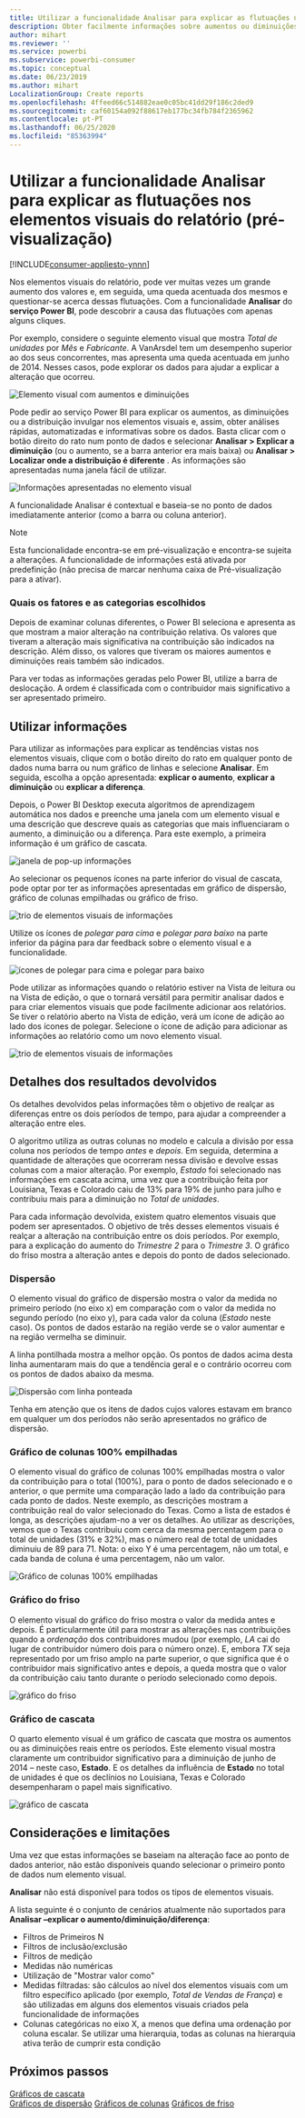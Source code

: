 ```yaml
---
title: Utilizar a funcionalidade Analisar para explicar as flutuações nos elementos visuais do relatório
description: Obter facilmente informações sobre aumentos ou diminuições no Power BI Desktop
author: mihart
ms.reviewer: ''
ms.service: powerbi
ms.subservice: powerbi-consumer
ms.topic: conceptual
ms.date: 06/23/2019
ms.author: mihart
LocalizationGroup: Create reports
ms.openlocfilehash: 4ffeed66c514882eae0c05bc41dd29f186c2ded9
ms.sourcegitcommit: caf60154a092f88617eb177bc34fb784f2365962
ms.contentlocale: pt-PT
ms.lasthandoff: 06/25/2020
ms.locfileid: "85363994"
---
```

# <a name="use-the-analyze-feature-to-explain-fluctuations-in-report-visuals-preview"></a>Utilizar a funcionalidade Analisar para explicar as flutuações nos elementos visuais do relatório (pré-visualização)

[!INCLUDE[consumer-appliesto-ynnn](../includes/consumer-appliesto-ynnn.md)]

Nos elementos visuais do relatório, pode ver muitas vezes um grande aumento dos valores e, em seguida, uma queda acentuada dos mesmos e questionar-se acerca dessas flutuações. Com a funcionalidade **Analisar** do **serviço Power BI**, pode descobrir a causa das flutuações com apenas alguns cliques.

Por exemplo, considere o seguinte elemento visual que mostra *Total de unidades* por *Mês* e *Fabricante*. A VanArsdel tem um desempenho superior ao dos seus concorrentes, mas apresenta uma queda acentuada em junho de 2014. Nesses casos, pode explorar os dados para ajudar a explicar a alteração que ocorreu. 

![Elemento visual com aumentos e diminuições](media/end-user-analyze-visuals/power-bi-line-chart.png)

Pode pedir ao serviço Power BI para explicar os aumentos, as diminuições ou a distribuição invulgar nos elementos visuais e, assim, obter análises rápidas, automatizadas e informativas sobre os dados. Basta clicar com o botão direito do rato num ponto de dados e selecionar **Analisar > Explicar a diminuição** (ou o aumento, se a barra anterior era mais baixa) ou **Analisar > Localizar onde a distribuição é diferente** . As informações são apresentadas numa janela fácil de utilizar.

![Informações apresentadas no elemento visual](media/end-user-analyze-visuals/power-bi-decrease.png)

A funcionalidade Analisar é contextual e baseia-se no ponto de dados imediatamente anterior (como a barra ou coluna anterior).

> [!NOTE]
> Esta funcionalidade encontra-se em pré-visualização e encontra-se sujeita a alterações. A funcionalidade de informações está ativada por predefinição (não precisa de marcar nenhuma caixa de Pré-visualização para a ativar).

### <a name="which-factors-and-categories-are-chosen"></a>Quais os fatores e as categorias escolhidos

Depois de examinar colunas diferentes, o Power BI seleciona e apresenta as que mostram a maior alteração na contribuição relativa. Os valores que tiveram a alteração mais significativa na contribuição são indicados na descrição. Além disso, os valores que tiveram os maiores aumentos e diminuições reais também são indicados.

Para ver todas as informações geradas pelo Power BI, utilize a barra de deslocação. A ordem é classificada com o contribuidor mais significativo a ser apresentado primeiro. 

## <a name="using-insights"></a>Utilizar informações
Para utilizar as informações para explicar as tendências vistas nos elementos visuais, clique com o botão direito do rato em qualquer ponto de dados numa barra ou num gráfico de linhas e selecione **Analisar**. Em seguida, escolha a opção apresentada: **explicar o aumento**, **explicar a diminuição** ou **explicar a diferença**.

Depois, o Power BI Desktop executa algoritmos de aprendizagem automática nos dados e preenche uma janela com um elemento visual e uma descrição que descreve quais as categorias que mais influenciaram o aumento, a diminuição ou a diferença.  Para este exemplo, a primeira informação é um gráfico de cascata.

![janela de pop-up informações](media/end-user-analyze-visuals/power-bi-insight.png)

Ao selecionar os pequenos ícones na parte inferior do visual de cascata, pode optar por ter as informações apresentadas em gráfico de dispersão, gráfico de colunas empilhadas ou gráfico de friso.

![trio de elementos visuais de informações](media/end-user-analyze-visuals/power-bi-options.png)

Utilize os ícones de *polegar para cima* e *polegar para baixo* na parte inferior da página para dar feedback sobre o elemento visual e a funcionalidade.  

![ícones de polegar para cima e polegar para baixo](media/end-user-analyze-visuals/power-bi-thumbs.png)


Pode utilizar as informações quando o relatório estiver na Vista de leitura ou na Vista de edição, o que o tornará versátil para permitir analisar dados e para criar elementos visuais que pode facilmente adicionar aos relatórios. Se tiver o relatório aberto na Vista de edição, verá um ícone de adição ao lado dos ícones de polegar. Selecione o ícone de adição para adicionar as informações ao relatório como um novo elemento visual. 

![trio de elementos visuais de informações](media/end-user-analyze-visuals/power-bi-add-visual.png)

## <a name="details-of-the-results-returned"></a>Detalhes dos resultados devolvidos

Os detalhes devolvidos pelas informações têm o objetivo de realçar as diferenças entre os dois períodos de tempo, para ajudar a compreender a alteração entre eles.  

O algoritmo utiliza as outras colunas no modelo e calcula a divisão por essa coluna nos períodos de tempo *antes* e *depois*. Em seguida, determina a quantidade de alterações que ocorreram nessa divisão e devolve essas colunas com a maior alteração. Por exemplo, *Estado* foi selecionado nas informações em cascata acima, uma vez que a contribuição feita por Louisiana, Texas e Colorado caiu de 13% para 19% de junho para julho e contribuiu mais para a diminuição no *Total de unidades*.  

Para cada informação devolvida, existem quatro elementos visuais que podem ser apresentados. O objetivo de três desses elementos visuais é realçar a alteração na contribuição entre os dois períodos. Por exemplo, para a explicação do aumento do *Trimestre 2* para o *Trimestre 3*. O gráfico do friso mostra a alteração antes e depois do ponto de dados selecionado.

### <a name="the-scatter-plot"></a>Dispersão

O elemento visual do gráfico de dispersão mostra o valor da medida no primeiro período (no eixo x) em comparação com o valor da medida no segundo período (no eixo y), para cada valor da coluna (*Estado* neste caso). Os pontos de dados estarão na região verde se o valor aumentar e na região vermelha se diminuir. 

A linha pontilhada mostra a melhor opção. Os pontos de dados acima desta linha aumentaram mais do que a tendência geral e o contrário ocorreu com os pontos de dados abaixo da mesma.  

![Dispersão com linha ponteada](media/end-user-analyze-visuals/power-bi-scatter.png)

Tenha em atenção que os itens de dados cujos valores estavam em branco em qualquer um dos períodos não serão apresentados no gráfico de dispersão.

### <a name="the-100-stacked-column-chart"></a>Gráfico de colunas 100% empilhadas

O elemento visual do gráfico de colunas 100% empilhadas mostra o valor da contribuição para o total (100%), para o ponto de dados selecionado e o anterior, o que permite uma comparação lado a lado da contribuição para cada ponto de dados. Neste exemplo, as descrições mostram a contribuição real do valor selecionado do Texas. Como a lista de estados é longa, as descrições ajudam-no a ver os detalhes. Ao utilizar as descrições, vemos que o Texas contribuiu com cerca da mesma percentagem para o total de unidades (31% e 32%), mas o número real de total de unidades diminuiu de 89 para 71. Nota: o eixo Y é uma percentagem, não um total, e cada banda de coluna é uma percentagem, não um valor. 

![Gráfico de colunas 100% empilhadas](media/end-user-analyze-visuals/power-bi-stacked.png)

### <a name="the-ribbon-chart"></a>Gráfico do friso

O elemento visual do gráfico do friso mostra o valor da medida antes e depois. É particularmente útil para mostrar as alterações nas contribuições quando a *ordenação* dos contribuidores mudou (por exemplo, *LA* cai do lugar de contribuidor número dois para o número onze).  E, embora *TX* seja representado por um friso amplo na parte superior, o que significa que é o contribuidor mais significativo antes e depois, a queda mostra que o valor da contribuição caiu tanto durante o período selecionado como depois.

![gráfico do friso](media/end-user-analyze-visuals/power-bi-ribbon-tooltip.png)

### <a name="the-waterfall-chart"></a>Gráfico de cascata

O quarto elemento visual é um gráfico de cascata que mostra os aumentos ou as diminuições reais entre os períodos. Este elemento visual mostra claramente um contribuidor significativo para a diminuição de junho de 2014 – neste caso, **Estado**. E os detalhes da influência de **Estado** no total de unidades é que os declínios no Louisiana, Texas e Colorado desempenharam o papel mais significativo.      

![gráfico de cascata](media/end-user-analyze-visuals/power-bi-insight.png)


 



## <a name="considerations-and-limitations"></a>Considerações e limitações
Uma vez que estas informações se baseiam na alteração face ao ponto de dados anterior, não estão disponíveis quando selecionar o primeiro ponto de dados num elemento visual. 

**Analisar** não está disponível para todos os tipos de elementos visuais. 

A lista seguinte é o conjunto de cenários atualmente não suportados para **Analisar –explicar o aumento/diminuição/diferença**:

* Filtros de Primeiros N
* Filtros de inclusão/exclusão
* Filtros de medição
* Medidas não numéricas
* Utilização de "Mostrar valor como"
* Medidas filtradas: são cálculos ao nível dos elementos visuais com um filtro específico aplicado (por exemplo, *Total de Vendas de França*) e são utilizadas em alguns dos elementos visuais criados pela funcionalidade de informações
* Colunas categóricas no eixo X, a menos que defina uma ordenação por coluna escalar. Se utilizar uma hierarquia, todas as colunas na hierarquia ativa terão de cumprir esta condição


## <a name="next-steps"></a>Próximos passos
[Gráficos de cascata](../visuals/power-bi-visualization-waterfall-charts.md)    
[Gráficos de dispersão](../visuals/power-bi-visualization-scatter.md)
[Gráficos de colunas](../visuals/power-bi-report-visualizations.md)
[Gráficos de friso](../visuals/desktop-ribbon-charts.md)
